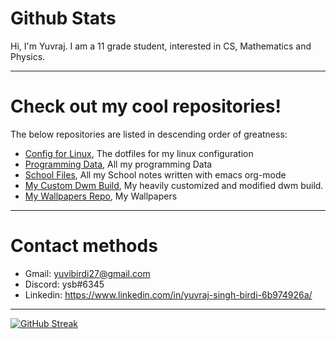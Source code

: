 



# Github Stats  
Hi, I'm Yuvraj. I am a 11 grade student, interested in CS, Mathematics and Physics.

---

# Check out my cool repositories!
The below repositories are listed in descending order of greatness:

* [Config for Linux](https://gitlab.com/yuvibirdi/dotfiles), The dotfiles for my linux configuration 
* [Programming Data](https://gitlab.com/yuvibirdi/programming), All my programming Data 
* [School Files](https://gitlab.com/yuvibirdi/school), All my School notes written with emacs org-mode
* [My Custom Dwm Build](https://gitlab.com/yuvibirdi/school), My heavily customized and modified dwm build.
* [My Wallpapers Repo](https://gitlab.com/yuvibirdi/Wallpapers), My Wallpapers

---

# Contact methods
* Gmail: yuvibirdi27@gmail.com
* Discord: ysb#6345
* Linkedin: https://www.linkedin.com/in/yuvraj-singh-birdi-6b974926a/

---
[![GitHub Streak](https://github-readme-streak-stats.herokuapp.com/?user=yuvibirdi&theme=tokyonight)](https://git.io/streak-stats)

